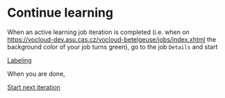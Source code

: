# Continue learning

When an active learning job iteration is completed (i.e. when on https://vocloud-dev.asu.cas.cz/vocloud-betelgeuse/jobs/index.xhtml the background color of your job turns green), go to the job `Details` and start

[Labeling](./documentation/Labeling.md)

When you are done, 

[Start next iteration](./documentation/Start_next_iteration.md)
